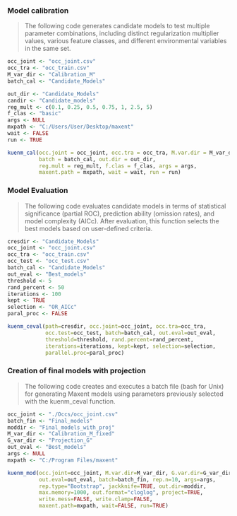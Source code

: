 ### Model calibration

>The following code generates candidate models to test multiple parameter combinations, including distinct regularization multiplier values, various feature classes, and different environmental variables in the same set.   

```r
occ_joint <- "occ_joint.csv"     
occ_tra <- "occ_train.csv"       
M_var_dir <- "Calibration_M"     
batch_cal <- "Candidate_Models"   

out_dir <- "Candidate_Models"    
candir <- "Candidate_models"
reg_mult <- c(0.1, 0.25, 0.5, 0.75, 1, 2.5, 5)
f_clas <- "basic"
args <- NULL
mxpath <- "C:/Users/User/Desktop/maxent"
wait <- FALSE
run <- TRUE

kuenm_cal(occ.joint = occ_joint, occ.tra = occ_tra, M.var.dir = M_var_dir, 
          batch = batch_cal, out.dir = out_dir, 
          reg.mult = reg_mult, f.clas = f_clas, args = args, 
          maxent.path = mxpath, wait = wait, run = run)
```

### Model Evaluation
>The following code evaluates candidate models in terms of statistical significance (partial ROC), prediction ability (omission rates), and model complexity (AICc). After evaluation, this function selects the best models based on user-defined criteria.  

```r
cresdir <- "Candidate_Models"
occ_joint <- "occ_joint.csv"
occ_tra <- "occ_train.csv"
occ_test <- "occ_test.csv"
batch_cal <- "Candidate_Models"
out_eval <- "Best_models"
threshold <- 5  
rand_percent <- 50
iterations <- 100
kept <- TRUE
selection <- "OR_AICc"
paral_proc <- FALSE

kuenm_ceval(path=cresdir, occ.joint=occ_joint, occ.tra=occ_tra, 
            occ.test=occ_test, batch=batch_cal, out.eval=out_eval,
            threshold=threshold, rand.percent=rand_percent, 
            iterations=iterations, kept=kept, selection=selection, 
            parallel.proc=paral_proc)
```

### Creation of final models with projection
>The following code creates and executes a batch file (bash for Unix) for generating Maxent models using parameters previously selected with the kuenm_ceval function.

```r
occ_joint <- "./Occs/occ_joint.csv" 
batch_fin <- "Final_models"
moddir <- "Final_models_with_proj"
M_var_dir <- "Calibration_M_fixed"
G_var_dir <- "Projection_G"
out_eval <- "Best_models"
args <- NULL
mxpath <- "C:/Program Files/maxent"

kuenm_mod(occ.joint=occ_joint, M.var.dir=M_var_dir, G.var.dir=G_var_dir, 
          out.eval=out_eval, batch=batch_fin, rep.n=10, args=args,            
          rep.type="Bootstrap", jackknife=TRUE, out.dir=moddir,           
          max.memory=1000, out.format="cloglog", project=TRUE, 
          write.mess=FALSE, write.clamp=FALSE, 
          maxent.path=mxpath, wait=FALSE, run=TRUE)
```
